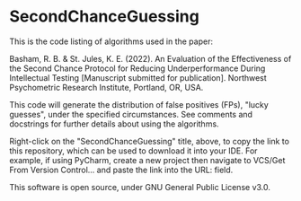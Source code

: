 # SecondChanceGuessing
This is the code listing of algorithms used in the paper:

Basham, R. B. & St. Jules, K. E. (2022). An Evaluation of the Effectiveness of the Second Chance Protocol for Reducing Underperformance During Intellectual Testing [Manuscript submitted for publication]. Northwest Psychometric Research Institute, Portland, OR, USA.

This code will generate the distribution of false positives (FPs), "lucky guesses", under the specified circumstances.  See comments and docstrings for further details about using the algorithms.

Right-click on the "SecondChanceGuessing" title, above, to copy the link to this repository, which can be used to download it into your IDE. For example, if using PyCharm, create a new project then navigate to VCS/Get From Version Control... and paste the link into the URL: field.

This software is open source, under GNU General Public License v3.0.
